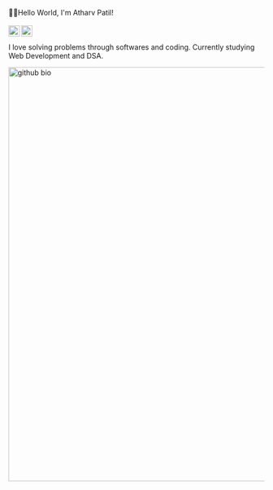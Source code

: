 👋🔥Hello World, I'm Atharv Patil!
<br>
<br>
<a href="https://twitter.com/AtharvP001" target="_blank">
<img align="left" alt="Atharv Patil | Twitter" width="22px" src="https://img.icons8.com/color/48/twitter--v1.png" />
</a>
<a href="https://www.linkedin.com/in/atharv-patil-6106381ab/" target="_blank">
<img align="left" alt="Atharv's LinkedIN" width="22px" src="https://img.icons8.com/color/48/linkedin.png" />
</a>
<br>
<br>
I love solving problems through softwares and coding. Currently studying Web Development and DSA.

<img width="814" alt="github bio" src="https://github.com/Atharvp01/Atharvp01/assets/98934239/e01a783d-b46d-4233-b554-19f57890b8c0">
<br>

<br>
